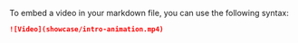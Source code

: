 To embed a video in your markdown file, you can use the following syntax:

```markdown
![Video](showcase/intro-animation.mp4)
```

